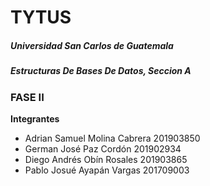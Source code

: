 # TYTUS
##### Universidad San Carlos de Guatemala
##### Estructuras De Bases De Datos, Seccion A


### FASE II
**Integrantes**
* Adrian Samuel Molina Cabrera 201903850
* German José Paz Cordón 201902934
* Diego Andrés Obín Rosales 201903865 
* Pablo Josué Ayapán Vargas 201709003
